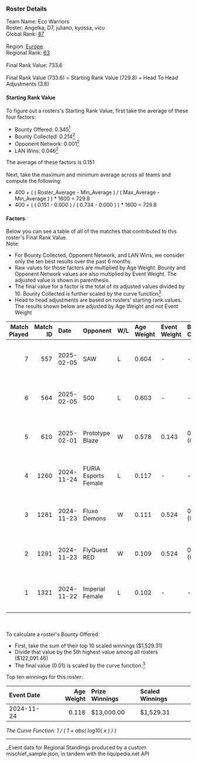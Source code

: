 ### Roster Details<br />
Team Name: Eco Warriors<br />
Roster: Angelka, D7, juliano, kyossa, vicu<br />
Global Rank: [87](../../standings_global_2025_05_05.md)<br />
<br />
Region: [Europe]( ../../standings_europe_2025_05_05.md)<br />
Regional Rank: [63]( ../../standings_europe_2025_05_05.md)<br />
<br />
Final Rank Value:  733.6<br />
<br />
Final Rank Value (733.6) = Starting Rank Value (729.8) + Head To Head Adjustments (3.8)<br />

#### Starting Rank Value<br />
To figure out a rosters's Starting Rank Value, first take the average of these four factors:<br />
- Bounty Offered: 0.345[<sup>1</sup>](#table2)
- Bounty Collected: 0.214[<sup>2</sup>](#table1)
- Opponent Network: 0.001[<sup>2</sup>](#table1)
- LAN Wins: 0.046[<sup>2</sup>](#table1)

The average of these factors is 0.151<br />
<br />
Next, take the maximum and minimum average across all teams and compute the following:<br />
- 400 + ( ( Roster_Average - Min_Average ) / ( Max_Average - Min_Average ) ) * 1600 = 729.8
- 400 + ( ( 0.151 - 0.000 ) / ( 0.734 - 0.000 ) ) * 1600 = 729.8


#### Factors<br />
Below you can see a table of all of the matches that contributed to this roster's Final Rank Value.<br />
Note:<br />

- For Bounty Collected, Opponent Network, and LAN Wins, we consider only the ten best results over the past 6 months.
- Raw values for those factors are multiplied by Age Weight. Bounty and Opponent Network values are also multiplied by Event Weight. The adjusted value is shown in parenthesis.
- The final value for a factor is the total of its adjusted values divided by 10. Bounty Collected is further scaled by the curve function[<sup>3</sup>](#curveFunction)
- Head to head adjustments are based on rosters' starting rank values. The results shown below are adjusted by Age Weight and not Event Weight
<span id="table1"></span><br />


| Match Played | Match ID | Date       | Opponent             | W/L | Age Weight | Event Weight | Bounty Collected | Opponent Network | LAN Wins  | H2H Adj. | Roster                             |
| -: | -: | :- | :- | :- | :- | :- | :- | :- | :- | -: | :- |
|            7 |      557 | 2025-02-05 | SAW                  | L   | 0.604      | -            | -                | -                | -         |    -0.98 | Angelka, D7, juliano, kyossa, vicu |
|            6 |      564 | 2025-02-05 | 500                  | L   | 0.603      | -            | -                | -                | -         |    -4.28 | Angelka, D7, juliano, kyossa, vicu |
|            5 |      610 | 2025-02-01 | Prototype Blaze      | W   | 0.578      | 0.143        | 0.017 (0.001)    | 0.082 (0.007)    | 0 (0.000) |     8.56 | D7, juliano, kyossa, vicu, wieenN  |
|            4 |     1260 | 2024-11-24 | FURIA Esports Female | L   | 0.117      | -            | -                | -                | -         |    -1.26 | Angelka, ASTRA, D7, Hanka, vicu    |
|            3 |     1281 | 2024-11-23 | Fluxo Demons         | W   | 0.111      | 0.524        | 0.009 (0.001)    | 0.029 (0.002)    | 1 (0.111) |     1.63 | Angelka, ASTRA, D7, Hanka, vicu    |
|            2 |     1291 | 2024-11-23 | FlyQuest RED         | W   | 0.109      | 0.524        | 0.004 (0.000)    | 0.000 (0.000)    | 1 (0.109) |     0.96 | Angelka, ASTRA, D7, Hanka, vicu    |
|            1 |     1321 | 2024-11-22 | Imperial Female      | L   | 0.102      | -            | -                | -                | -         |    -0.87 | Angelka, ASTRA, D7, Hanka, vicu    |

<br />
<span id="table2"></span><br />
To calculate a roster's Bounty Offered:<br />

- First, take the sum of their top 10 scaled winnings ($1,529.31)
- Divide that value by the 5th highest value among all rosters ($122,091.46)
- The final value (0.01) is scaled by the curve function.[<sup>3</sup>](#curveFunction)

Top ten winnings for this roster:<br />

| Event Date | Age Weight | Prize Winnings | Scaled Winnings |
| :- | -: | :- | :- |
| 2024-11-24 |      0.118 | $13,000.00     | $1,529.31       |


<span id="curveFunction"></span>_The Curve Function: 1 / ( 1 + abs( log10( x ) ) )_<br />

---
_Event data for Regional Standings produced by a custom mischief_sample.json, in tandem with the liquipedia.net API<br />
